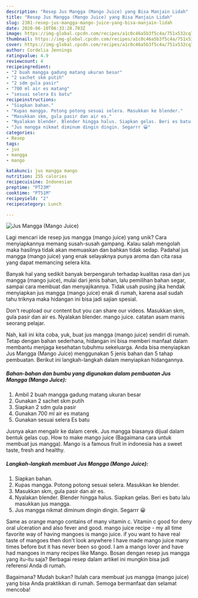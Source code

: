 ```yaml
---
description: "Resep Jus Mangga (Mango Juice) yang Bisa Manjain Lidah"
title: "Resep Jus Mangga (Mango Juice) yang Bisa Manjain Lidah"
slug: 2301-resep-jus-mangga-mango-juice-yang-bisa-manjain-lidah
date: 2020-06-10T06:33:28.703Z
image: https://img-global.cpcdn.com/recipes/a1c0c46a5b3f5c4a/751x532cq70/jus-mangga-mango-juice-foto-resep-utama.jpg
thumbnail: https://img-global.cpcdn.com/recipes/a1c0c46a5b3f5c4a/751x532cq70/jus-mangga-mango-juice-foto-resep-utama.jpg
cover: https://img-global.cpcdn.com/recipes/a1c0c46a5b3f5c4a/751x532cq70/jus-mangga-mango-juice-foto-resep-utama.jpg
author: Cordelia Jennings
ratingvalue: 4.9
reviewcount: 4
recipeingredient:
- "2 buah mangga gadung matang ukuran besar"
- "2 sachet skm putih"
- "2 sdm gula pasir"
- "700 ml air es matang"
- "sesuai selera Es batu"
recipeinstructions:
- "Siapkan bahan."
- "Kupas mangga. Potong potong sesuai selera. Masukkan ke blender."
- "Masukkan skm, gula pasir dan air es."
- "Nyalakan blender. Blender hingga halus. Siapkan gelas. Beri es batu lalu masukkan jus mangga."
- "Jus mangga nikmat diminum dingin dingin. Segarrr 😀"
categories:
- Resep
tags:
- jus
- mangga
- mango

katakunci: jus mangga mango 
nutrition: 255 calories
recipecuisine: Indonesian
preptime: "PT23M"
cooktime: "PT51M"
recipeyield: "2"
recipecategory: Lunch

---
```



![Jus Mangga (Mango Juice)](https://img-global.cpcdn.com/recipes/a1c0c46a5b3f5c4a/751x532cq70/jus-mangga-mango-juice-foto-resep-utama.jpg)

Lagi mencari ide resep jus mangga (mango juice) yang unik? Cara menyiapkannya memang susah-susah gampang. Kalau salah mengolah maka hasilnya tidak akan memuaskan dan bahkan tidak sedap. Padahal jus mangga (mango juice) yang enak selayaknya punya aroma dan cita rasa yang dapat memancing selera kita.

Banyak hal yang sedikit banyak berpengaruh terhadap kualitas rasa dari jus mangga (mango juice), mulai dari jenis bahan, lalu pemilihan bahan segar, sampai cara membuat dan menyajikannya. Tidak usah pusing jika hendak menyiapkan jus mangga (mango juice) enak di rumah, karena asal sudah tahu triknya maka hidangan ini bisa jadi sajian spesial.

Don&#39;t reupload our content but you can share our videos. Masukkan skm, gula pasir dan air es. Nyalakan blender. mango juice. catatan asam manis seorang pelajar.


Nah, kali ini kita coba, yuk, buat jus mangga (mango juice) sendiri di rumah. Tetap dengan bahan sederhana, hidangan ini bisa memberi manfaat dalam membantu menjaga kesehatan tubuhmu sekeluarga. Anda bisa menyiapkan Jus Mangga (Mango Juice) menggunakan 5 jenis bahan dan 5 tahap pembuatan. Berikut ini langkah-langkah dalam menyiapkan hidangannya.

<!--inarticleads1-->

##### Bahan-bahan dan bumbu yang digunakan dalam pembuatan Jus Mangga (Mango Juice):

1. Ambil 2 buah mangga gadung matang ukuran besar
1. Gunakan 2 sachet skm putih
1. Siapkan 2 sdm gula pasir
1. Gunakan 700 ml air es matang
1. Gunakan sesuai selera Es batu


Jusnya akan mengalir ke dalam cerek. Jus mangga biasanya dijual dalam bentuk gelas cup. How to make mango juice (Bagaimana cara untuk membuat jus mangga). Mango is a famous fruit in indonesia has a sweet taste, fresh and healthy. 

<!--inarticleads2-->

##### Langkah-langkah membuat Jus Mangga (Mango Juice):

1. Siapkan bahan.
1. Kupas mangga. Potong potong sesuai selera. Masukkan ke blender.
1. Masukkan skm, gula pasir dan air es.
1. Nyalakan blender. Blender hingga halus. Siapkan gelas. Beri es batu lalu masukkan jus mangga.
1. Jus mangga nikmat diminum dingin dingin. Segarrr 😀


Same as orange mango contains of many vitamin c. Vitamin c good for deny oral ulceration and also fever and good. mango juice recipe - my all time favorite way of having mangoes is mango juice. if you want to have real taste of mangoes then don&#39;t look anywhere I have made mango juice many times before but it has never been so good. I am a mango lover and have had mangoes in many recipes like Mango. Bosan dengan resep jus mangga yang itu-itu saja? Berbagai resep dalam artikel ini mungkin bisa jadi referensi Anda di rumah. 

Bagaimana? Mudah bukan? Itulah cara membuat jus mangga (mango juice) yang bisa Anda praktikkan di rumah. Semoga bermanfaat dan selamat mencoba!
